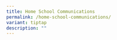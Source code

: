 ```yaml
---
title: Home School Communications
permalink: /home-school-communications/
variant: tiptap
description: ""
---
```

